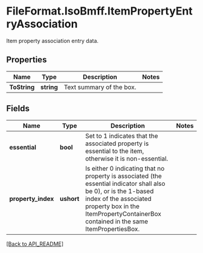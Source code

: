 # FileFormat.IsoBmff.ItemPropertyEntryAssociation

Item property association entry data.

## Properties

Name | Type | Description | Notes
------------ | ------------- | ------------- | -------------
**ToString** | **string** | Text summary of the box. | 

## Fields

Name | Type | Description | Notes
------------ | ------------- | ------------- | -------------
**essential** | **bool** | Set to 1 indicates that the associated property is essential to the item, otherwise it is non-essential. | 
**property_index** | **ushort** | Is either 0 indicating that no property is associated (the essential indicator shall also be 0), or is the 1-based index of the associated property box in the ItemPropertyContainerBox contained in the same ItemPropertiesBox. | 

[[Back to API_README]](API_README.md)